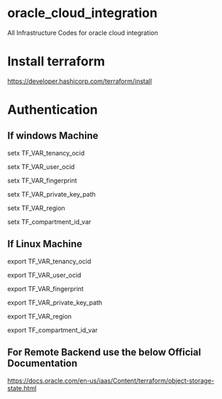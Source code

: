 # oracle_cloud_integration
All Infrastructure Codes for oracle cloud integration

# Install terraform 
https://developer.hashicorp.com/terraform/install

# Authentication 

If windows Machine
------------------

setx TF_VAR_tenancy_ocid <Mention the tenacy id>

setx TF_VAR_user_ocid <Mention the user ocid>

setx TF_VAR_fingerprint <Mention the fingerprint>

setx TF_VAR_private_key_path <Mention the private key path >

setx TF_VAR_region <Mention the region>

setx TF_compartment_id_var <Mention the compartment id>

If Linux Machine
-----------------

export TF_VAR_tenancy_ocid <Mention the tenacy id>

export TF_VAR_user_ocid <Mention the user ocid>

export TF_VAR_fingerprint <Mention the fingerprint>

export TF_VAR_private_key_path <Mention the private key path >

export TF_VAR_region <Mention the region>

export TF_compartment_id_var <Mention the compartment id>

For Remote Backend use the below Official Documentation 
-------------------------------------------------------

https://docs.oracle.com/en-us/iaas/Content/terraform/object-storage-state.html